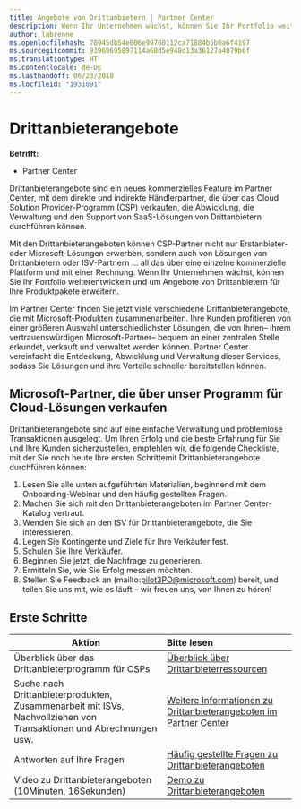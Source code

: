 ```yaml
---
title: Angebote von Drittanbietern | Partner Center
description: Wenn Ihr Unternehmen wächst, können Sie Ihr Portfolio weiterentwickeln und um Angebote von Drittanbietern für Ihre Produktpakete erweitern.
author: labrenne
ms.openlocfilehash: 70945db54e006e99760112ca71884b5b0a6f4197
ms.sourcegitcommit: 93968695897114a68d5e948d13a36127a4079b6f
ms.translationtype: HT
ms.contentlocale: de-DE
ms.lasthandoff: 06/23/2018
ms.locfileid: "1931091"
---
```

# <a name="third-party-offers"></a>Drittanbieterangebote 

**Betrifft:**

- Partner Center

Drittanbieterangebote sind ein neues kommerzielles Feature im Partner Center, mit dem direkte und indirekte Händlerpartner, die über das Cloud Solution Provider-Programm (CSP) verkaufen, die Abwicklung, die Verwaltung und den Support von SaaS-Lösungen von Drittanbietern durchführen können.  

Mit den Drittanbieterangeboten können CSP-Partner nicht nur Erstanbieter- oder Microsoft-Lösungen erwerben, sondern auch von Lösungen von Drittanbietern oder ISV-Partnern … all das über eine einzelne kommerzielle Plattform und mit einer Rechnung.  Wenn Ihr Unternehmen wächst, können Sie Ihr Portfolio weiterentwickeln und um Angebote von Drittanbietern für Ihre Produktpakete erweitern. 

Im Partner Center finden Sie jetzt viele verschiedene Drittanbieterangebote, die mit Microsoft-Produkten zusammenarbeiten. Ihre Kunden profitieren von einer größeren Auswahl unterschiedlichster Lösungen, die von Ihnen– ihrem vertrauenswürdigen Microsoft-Partner– bequem an einer zentralen Stelle erkundet, verkauft und verwaltet werden können. Partner Center vereinfacht die Entdeckung, Abwicklung und Verwaltung dieser Services, sodass Sie Lösungen und ihre Vorteile schneller bereitstellen können.

## <a name="microsoft-partners-that-sell-through-our-cloud-solutions-program"></a>Microsoft-Partner, die über unser Programm für Cloud-Lösungen verkaufen

Drittanbieterangebote sind auf eine einfache Verwaltung und problemlose Transaktionen ausgelegt.  Um Ihren Erfolg und die beste Erfahrung für Sie und Ihre Kunden sicherzustellen, empfehlen wir, die folgende Checkliste, mit der Sie noch heute Ihre ersten Schrittemit Drittanbieterangebote durchführen können:

1. Lesen Sie alle unten aufgeführten Materialien, beginnend mit dem Onboarding-Webinar und den häufig gestellten Fragen.
2. Machen Sie sich mit den Drittanbieterangeboten im Partner Center-Katalog vertraut.
3. Wenden Sie sich an den ISV für Drittanbieterangebote, die Sie interessieren.
4. Legen Sie Kontingente und Ziele für Ihre Verkäufer fest.
5. Schulen Sie Ihre Verkäufer.
6. Beginnen Sie jetzt, die Nachfrage zu generieren.
7. Ermitteln Sie, wie Sie Erfolg messen möchten.
8. Stellen Sie Feedback an (mailto:pilot3PO@microsoft.com) bereit, und teilen Sie uns mit, wie es läuft – wir freuen uns, von Ihnen zu hören!

## <a name="get-started"></a>Erste Schritte 

|**Aktion**   |**Bitte lesen**   |
|------------------|:--------------------|
|Überblick über das Drittanbieterprogramm für CSPs  |[Überblick über Drittanbieterressourcen]( http://assetsprod.microsoft.com/mpn/third-party-offers-overview.pptx)|
|Suche nach Drittanbieterprodukten, Zusammenarbeit mit ISVs, Nachvollziehen von Transaktionen und Abrechnungen usw.| [Weitere Informationen zu Drittanbieterangeboten im Partner Center](third-party-help.md) |
|Antworten auf Ihre Fragen| [Häufig gestellte Fragen zu Drittanbieterangeboten](http://assetsprod.microsoft.com/mpn/third-party-offers-faq.docx) |
|Video zu Drittanbieterangeboten (10Minuten, 16Sekunden)   |[Demo zu Drittanbieterangeboten](http://assetsprod.microsoft.com/mpn/third-party-offers-demo.wma)|


